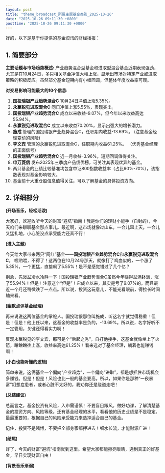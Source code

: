 ```yaml
---
layout: post
title: "theme_broadcast_所属主题基金类别_2025-10-26"
date: "2025-10-26 09:11:30 +0800"
posttime: "2025-10-26 09:11:30 +0800"
---
```


好的，以下是基于你提供的基金资讯的财经播报：

## 1. 简要部分

**主要话题与市场趋势概述:** 产业趋势混合型基金和进取型混合基金近期表现强劲，尤其是在10月24日，多只相关基金净值大幅上涨，显示出市场对特定产业或进取策略的积极反应。虽然部分基金短期内有小幅回调，但整体年度收益率可观。

**对交易影响可能最大的10个信息:**

1.  **国投瑞银产业趋势混合C** 10月24日净值上涨5.35%。
2.  **永赢锐见进取混合C** 同日净值上涨5.55%，表现突出。
3.  **国投瑞银产业趋势混合C** 成立以来收益-9.07%，但今年以来收益高达55.94%。
4.  **永赢锐见进取混合C** 成立以来收益70.20%，显示出强大的增长潜力。
5.  **施成** 管理的国投瑞银产业趋势混合C，任职期内收益-13.69%。 (注意基金经理变动的风险)
6.  **李文宾** 管理的永赢锐见进取混合C，任职期内收益61.25%。 （优秀基金经理的正面信号）
7.  **国投瑞银产业趋势混合C** 近一月收益-3.96%，短期回调值得关注。
8.  **申万菱信** 发布2025年三季度产品绩优榜，可关注其表现优异的基金。
9.  两只基金的业绩比较基准均包含中证800指数收益率（占比60%-70%），该指数表现对基金影响较大。
10. 基金前十大重仓股信息值得关注，可以了解基金的具体投资方向。

## 2. 详细部分

**(开场音乐，轻松活泼)**

大家好，欢迎收听今天的财富“避坑”指南！我是你们的理财小能手（自封的），今天咱们来聊聊基金那点事儿。最近啊，这市场就像过山车，一会儿窜上天，一会儿又猛扎地，小心脏没点承受能力还真不行！

**(进入主题)**

今天给大家带来两只“网红”基金——**国投瑞银产业趋势混合C**和**永赢锐见进取混合C**。 哎哟喂，不得了！这两位在10月24号那天，就像打了鸡血似的，一个涨了5.35%，一个更猛，直接飙了5.55%！是不是感觉错过了几个亿？

别急，先泼盆冷水冷静一下！国投瑞银产业趋势混合C虽然今年赚得盆满钵满，涨了55.94%！但是！注意这个“但是”！它成立以来，其实是亏了9.07%的。而且最近一个月还稍微跌了一点点。所以说，投资这玩意儿，不能光看眼前，得拉长时间轴来看。

**(幽默点评基金经理)**

再来说说这两位基金的掌舵人。国投瑞银那位叫施成，听这名字就觉得稳重！但是！但是！他上任以来，这基金的收益率是负的，-13.69%。所以说，名字好听不一定管用，关键还得看实力啊！

反观永赢锐见的李文宾，那可是个“后起之秀”，自打他接手，这基金就像坐上了火箭，蹭蹭蹭往上涨，收益率高达61.25%！看来选对了基金经理，躺着也能赚钱啊！

**(小白也能听懂的逻辑)**

简单来说，这俩基金一个偏向“产业趋势”，一个偏向“进取”，都是想抓住市场机会多赚钱。但是！但是！风险也比一般的基金要高。所以，如果你是那种“一夜暴富”幻想症患者，或者心脏不太好的，我劝你还是绕道走吧！

**(总结建议)**

总而言之，基金投资有风险，入市需谨慎！不要盲目跟风，做好功课，了解清楚基金的投资方向、风险等级，还有基金经理的水平，看看他的历史业绩是不是稳定。最最重要的，根据自己的风险承受能力来选择适合自己的基金。

记住，投资不是赌博，不要把全部身家都押进去！细水长流，才能财源广进！

**(结尾)**

好了，今天的财富“避坑”指南就到这里。希望大家都能擦亮眼睛，选到真正的好基金，早日实现财富自由！

**(背景音乐渐弱)**